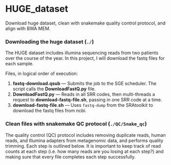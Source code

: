 # HUGE_dataset
Download huge dataset, clean with snakemake quality control protocol, and align with BWA MEM. 

### Downloading the huge dataset (`./`)
The HUGE dataset includes illumina sequencing reads from two patients over the course of the year. In this project, I will download the fastq files for each sample.

Files, in logical order of execution:
1. **fastq-download.qsub** &mdash; Submits the job to the SGE scheduler. The script calls the **DownloadFastQ.py** file.
2. **DownloadFastQ.py** &mdash; Reads in all SRR codes, then multi-threads a request to **download-fastq-file.sh**, passing in one SRR code at a time.
3. **download-fastq-file.sh** &mdash; Uses `fastq-dump` from the SRAtoolkit to download the fastq files from ncbi.

### Clean files with snakemake QC protocol (`./QC/Snake_qc`)
The quality control (QC) protocol includes removing duplicate reads, human reads, and Illumina adapters from metagenomic data, and performs quality trimming. Each step is outlined below. It is important to keep track of read counts at each step (i.e. how many reads are you losing at each step?) and making sure that every file completes each step successfully.
